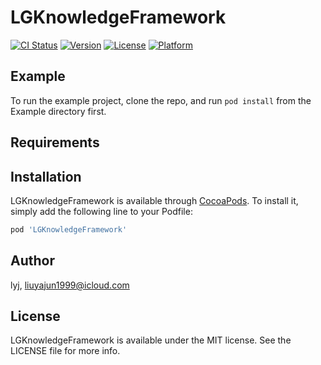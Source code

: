 # LGKnowledgeFramework

[![CI Status](https://img.shields.io/travis/lyj/LGKnowledgeFramework.svg?style=flat)](https://travis-ci.org/lyj/LGKnowledgeFramework)
[![Version](https://img.shields.io/cocoapods/v/LGKnowledgeFramework.svg?style=flat)](https://cocoapods.org/pods/LGKnowledgeFramework)
[![License](https://img.shields.io/cocoapods/l/LGKnowledgeFramework.svg?style=flat)](https://cocoapods.org/pods/LGKnowledgeFramework)
[![Platform](https://img.shields.io/cocoapods/p/LGKnowledgeFramework.svg?style=flat)](https://cocoapods.org/pods/LGKnowledgeFramework)

## Example

To run the example project, clone the repo, and run `pod install` from the Example directory first.

## Requirements

## Installation

LGKnowledgeFramework is available through [CocoaPods](https://cocoapods.org). To install
it, simply add the following line to your Podfile:

```ruby
pod 'LGKnowledgeFramework'
```

## Author

lyj, liuyajun1999@icloud.com

## License

LGKnowledgeFramework is available under the MIT license. See the LICENSE file for more info.
